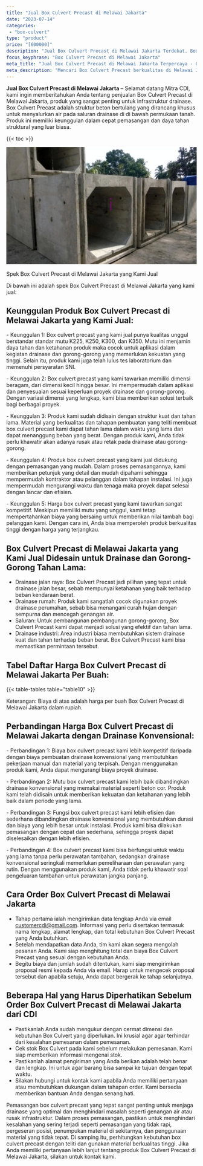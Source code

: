 ```yaml
---
title: "Jual Box Culvert Precast di Melawai Jakarta"
date: "2023-07-14"
categories:
 - "box-culvert"
type: "product"
price: "[600000]"
description: "Jual Box Culvert Precast di Melawai Jakarta Terdekat. Box Culvert Precast unggulan untuk kebutuhan konstruksi dengan performa optimal. Konsultasikan kebutuhan Anda sekarang."
focus_keyphrase: "Box Culvert Precast di Melawai Jakarta"
meta_title: "Jual Box Culvert Precast di Melawai Jakarta Terpercaya - CDI"
meta_description: "Mencari Box Culvert Precast berkualitas di Melawai Jakarta? Layanan profesional kami siap membantu dengan penawaran kompetitif. Segera hubungi kami."
---
```


**Jual Box Culvert Precast di Melawai Jakarta** – Selamat datang Mitra CDI, kami ingin memberitahukan Anda tentang penjualan Box Culvert Precast di Melawai Jakarta, produk yang sangat penting untuk infrastruktur drainase. Box Culvert Precast adalah struktur beton bertulang yang dirancang khusus untuk menyalurkan air pada saluran drainase di di bawah permukaan tanah. Produk ini memiliki keunggulan dalam cepat pemasangan dan daya tahan struktural yang luar biasa.

{{< toc >}}

![Jual Box Culvert Precast di Melawai Jakarta](/images/box-culvert/box-culvert-25.jpg)

Spek Box Culvert Precast di Melawai Jakarta yang Kami Jual

Di bawah ini adalah spek Box Culvert Precast di Melawai Jakarta yang kami jual: 

## Keunggulan Produk Box Culvert Precast di Melawai Jakarta yang Kami Jual:

\- Keunggulan 1: Box culvert precast yang kami jual punya kualitas unggul berstandar standar mutu K225, K250, K300, dan K350. Mutu ini menjamin daya tahan dan ketahanan produk maka cocok untuk aplikasi dalam kegiatan drainase dan gorong-gorong yang memerlukan kekuatan yang tinggi. Selain itu, produk kami juga telah lulus tes laboratorium dan memenuhi persyaratan SNI.

\- Keunggulan 2: Box culvert precast yang kami tawarkan memiliki dimensi beragam, dari dimensi kecil hingga besar. Ini mempermudah dalam aplikasi dan penyesuaian sesuai keperluan proyek drainase dan gorong-gorong. Dengan variasi dimensi yang lengkap, kami bisa memberikan solusi terbaik bagi berbagai proyek.

\- Keunggulan 3: Produk kami sudah didisain dengan struktur kuat dan tahan lama. Material yang berkualitas dan tahapan pembuatan yang teliti membuat box culvert precast kami dapat tahan lama dalam waktu yang lama dan dapat menanggung beban yang berat. Dengan produk kami, Anda tidak perlu khawatir akan adanya rusak atau retak pada drainase atau gorong-gorong.

\- Keunggulan 4: Produk box culvert precast yang kami jual didukung dengan pemasangan yang mudah. Dalam proses pemasangannya, kami memberikan petunjuk yang detail dan mudah dipahami sehingga mempermudah kontraktor atau pelanggan dalam tahapan instalasi. Ini juga mempermudah mengurangi waktu dan tenaga maka proyek dapat selesai dengan lancar dan efisien.

\- Keunggulan 5: Harga box culvert precast yang kami tawarkan sangat kompetitif. Meskipun memiliki mutu yang unggul, kami tetap mempertahankan biaya yang bersaing untuk memberikan nilai tambah bagi pelanggan kami. Dengan cara ini, Anda bisa memperoleh produk berkualitas tinggi dengan harga yang terjangkau.

## Box Culvert Precast di Melawai Jakarta yang Kami Jual Didesain untuk Drainase dan Gorong-Gorong Tahan Lama:

*   Drainase jalan raya: Box Culvert Precast jadi pilihan yang tepat untuk drainase jalan besar, sebab mempunyai ketahanan yang baik terhadap beban kendaraan berat.
*   Drainase rumah: Produk kami sangatlah cocok digunakan proyek drainase perumahan, sebab bisa menangani curah hujan dengan sempurna dan mencegah genangan air.
*   Saluran: Untuk pembangunan pembangunan gorong-gorong, Box Culvert Precast kami dapat menjadi solusi yang efektif dan tahan lama.
*   Drainase industri: Area industri biasa membutuhkan sistem drainase kuat dan tahan terhadap beban berat. Box Culvert Precast kami bisa memastikan permintaan tersebut.

## Tabel Daftar Harga Box Culvert Precast di Melawai Jakarta Per Buah:

{{< table-tables table="table10" >}}

Keterangan: Biaya di atas adalah harga per buah Box Culvert Precast di Melawai Jakarta dalam rupiah.

## Perbandingan Harga Box Culvert Precast di Melawai Jakarta dengan Drainase Konvensional:

\- Perbandingan 1: Biaya box culvert precast kami lebih kompetitif daripada dengan biaya pembuatan drainase konvensional yang membutuhkan pekerjaan manual dan material yang terpisah. Dengan menggunakan produk kami, Anda dapat mengurangi biaya proyek drainase.

\- Perbandingan 2: Mutu box culvert precast kami lebih baik dibandingkan drainase konvensional yang memakai material seperti beton cor. Produk kami telah didisain untuk memberikan kekuatan dan ketahanan yang lebih baik dalam periode yang lama.

\- Perbandingan 3: Fungsi box culvert precast kami lebih efisien dan sederhana dibandingkan drainase konvensional yang membutuhkan durasi dan biaya yang lebih besar untuk instalasi. Produk kami bisa dilakukan pemasangan dengan cepat dan sederhana, sehingga proyek dapat diselesaikan dengan lebih efisien.

\- Perbandingan 4: Box culvert precast kami bisa berfungsi untuk waktu yang lama tanpa perlu perawatan tambahan, sedangkan drainase konvensional seringkali memerlukan pemeliharaan dan perawatan yang rutin. Dengan menggunakan produk kami, Anda tidak perlu khawatir soal pengeluaran tambahan untuk perawatan jangka panjang.

## Cara Order Box Culvert Precast di Melawai Jakarta

*   Tahap pertama ialah mengirimkan data lengkap Anda via email customercdi@gmail.com. Informasi yang perlu disertakan termasuk nama lengkap, alamat lengkap, dan total kebutuhan Box Culvert Precast yang Anda butuhkan.
*   Setelah mendapatkan data Anda, tim kami akan segera mengolah pesanan Anda. Kami siap menghitung total dan biaya Box Culvert Precast yang sesuai dengan kebutuhan Anda.
*   Begitu biaya dan jumlah sudah ditentukan, kami siap mengirimkan proposal resmi kepada Anda via email. Harap untuk mengecek proposal tersebut dan apabila setuju, Anda dapat bergerak ke tahap selanjutnya.

## Beberapa Hal yang Harus Diperhatikan Sebelum Order Box Culvert Precast di Melawai Jakarta dari CDI

*   Pastikanlah Anda sudah mengukur dengan cermat dimensi dan kebutuhan Box Culvert yang diperlukan. Ini krusial agar agar terhindar dari kesalahan pemesanan dalam pemesanan.
*   Cek stok Box Culvert pada kami sebelum melakukan pemesanan. Kami siap memberikan informasi mengenai stok.
*   Pastikanlah alamat pengiriman yang Anda berikan adalah telah benar dan lengkap. Ini untuk agar barang bisa sampai ke tujuan dengan tepat waktu.
*   Silakan hubungi untuk kontak kami apabila Anda memiliki pertanyaan atau membutuhkan dukungan dalam tahapan order. Kami bersedia memberikan bantuan Anda dengan senang hati.

Pemasangan box culvert precast yang tepat sangat penting untuk menjaga drainase yang optimal dan menghindari masalah seperti genangan air atau rusak infrastruktur. Dalam proses pemasangan, pastikan untuk menghindari kesalahan yang sering terjadi seperti pemasangan yang tidak rapi, pergeseran posisi, penumpukan material di sekitarnya, dan penggunaan material yang tidak tepat. Di samping itu, perhitungkan kebutuhan box culvert precast dengan teliti dan gunakan material berkualitas tinggi. Jika Anda memiliki pertanyaan lebih lanjut tentang produk Box Culvert Precast di Melawai Jakarta, silakan untuk kontak kami.